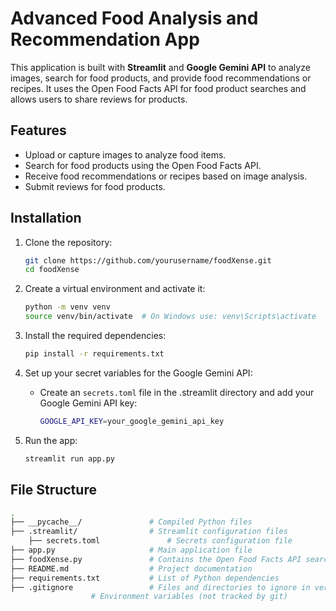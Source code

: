 # Advanced Food Analysis and Recommendation App

This application is built with **Streamlit** and **Google Gemini API** to analyze images, search for food products, and provide food recommendations or recipes. It uses the Open Food Facts API for food product searches and allows users to share reviews for products.

## Features

- Upload or capture images to analyze food items.
- Search for food products using the Open Food Facts API.
- Receive food recommendations or recipes based on image analysis.
- Submit reviews for food products.
  
## Installation

1. Clone the repository:
    ```bash
    git clone https://github.com/yourusername/foodXense.git
    cd foodXense
    ```

2. Create a virtual environment and activate it:
    ```bash
    python -m venv venv
    source venv/bin/activate  # On Windows use: venv\Scripts\activate
    ```

3. Install the required dependencies:
    ```bash
    pip install -r requirements.txt
    ```

4. Set up your secret variables for the Google Gemini API:
    - Create an `secrets.toml` file in the .streamlit directory and add your Google Gemini API key:
      ```bash
      GOOGLE_API_KEY=your_google_gemini_api_key
      ```

5. Run the app:
    ```bash
    streamlit run app.py
    ```

## File Structure

```bash
.
├── __pycache__/               # Compiled Python files
├── .streamlit/                # Streamlit configuration files
    ├── secrets.toml               # Secrets configuration file
├── app.py                     # Main application file
├── foodXense.py               # Contains the Open Food Facts API search functionality
├── README.md                  # Project documentation
├── requirements.txt           # List of Python dependencies
├── .gitignore                 # Files and directories to ignore in version control
                  # Environment variables (not tracked by git)

